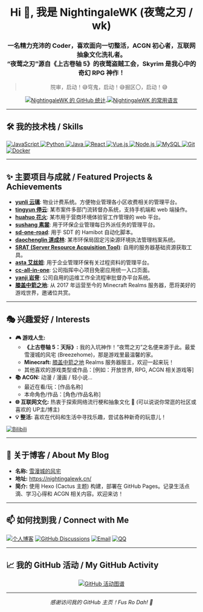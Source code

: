 <h1 align="center">Hi 👋, 我是 NightingaleWK (夜莺之刃 / wk)</h1>
<h3 align="center">一名精力充沛的 Coder，喜欢面向一切整活，ACGN 初心者，互联网抽象文化洗礼者。<br />“夜莺之刃”源自《上古卷轴 5》的夜莺盗贼工会，Skyrim 是我心中的奇幻 RPG 神作！</h3>

> <p align="center">院审，启动！😅穹鬼，启动！😅掘区〇，启动！😅</p>

<p align="center">
  <a href="https://github.com/anuraghazra/github-readme-stats">
    <img align="center" src="https://github-readme-stats.vercel.app/api?username=NightingaleWK&show_icons=true&locale=cn&theme=radical" alt="NightingaleWK 的 GitHub 统计" />
    <img align="center" src="https://github-readme-stats.vercel.app/api/top-langs/?username=NightingaleWK&layout=compact&locale=cn&theme=radical" alt="NightingaleWK 的常用语言" />
    </a>
</p>

---

## 🛠️ 我的技术栈 / Skills

<p align="left">
  <a href="https://developer.mozilla.org/zh-CN/docs/Web/JavaScript" target="_blank" rel="noreferrer"> <img src="https://img.shields.io/badge/JavaScript-F7DF1E?style=for-the-badge&logo=javascript&logoColor=black" alt="JavaScript"/> </a>
  <a href="https://www.python.org" target="_blank" rel="noreferrer"> <img src="https://img.shields.io/badge/Python-3776AB?style=for-the-badge&logo=python&logoColor=white" alt="Python"/> </a>
  <a href="https://www.java.com" target="_blank" rel="noreferrer"> <img src="https://img.shields.io/badge/Java-ED8B00?style=for-the-badge&logo=openjdk&logoColor=white" alt="Java"/> </a>
  <a href="https://reactjs.org/" target="_blank" rel="noreferrer"> <img src="https://img.shields.io/badge/React-61DAFB?style=for-the-badge&logo=react&logoColor=black" alt="React"/> </a>
  <a href="https://vuejs.org/" target="_blank" rel="noreferrer"> <img src="https://img.shields.io/badge/Vue.js-4FC08D?style=for-the-badge&logo=vue.js&logoColor=white" alt="Vue.js"/> </a>
  <a href="https://nodejs.org" target="_blank" rel="noreferrer"> <img src="https://img.shields.io/badge/Node.js-339933?style=for-the-badge&logo=nodedotjs&logoColor=white" alt="Node.js"/> </a>
  <a href="https://www.mysql.com/" target="_blank" rel="noreferrer"> <img src="https://img.shields.io/badge/MySQL-4479A1?style=for-the-badge&logo=mysql&logoColor=white" alt="MySQL"/> </a>
  <a href="https://git-scm.com/" target="_blank" rel="noreferrer"> <img src="https://img.shields.io/badge/Git-F05032?style=for-the-badge&logo=git&logoColor=white" alt="Git"/> </a>
  <a href="https://www.docker.com/" target="_blank" rel="noreferrer"> <img src="https://img.shields.io/badge/Docker-2496ED?style=for-the-badge&logo=docker&logoColor=white" alt="Docker"/> </a>
  </p>

---

## ✨ 主要项目与成就 / Featured Projects & Achievements

* **[yunli 云璃](项目链接)**: 物业计费系统。方便物业管理各小区收费相关的管理平台。
* **[tingyun 停云](项目链接)**: 某市案件多部门流转督办系统，支持手机端和 web 端操作。
* **[huahuo 花火](项目链接)**: 某市用于营商环境体验官工作管理的 web 平台。
* **[sushang 素裳](项目链接)**: 用于环保企业管理每日外派任务的管理平台。
* **[sd-one-road](项目链接)**: 用于 SDT 的 Hamibot 自动化脚本。
* **[daochenglin 道成林](项目链接)**: 某市环保局固定污染源环境执法管理档案系统。
* **[SRAT (Server Resource Acquisition Tool)](项目链接)**: 自用的服务器基础资源获取工具。
* **[asta 艾丝妲](项目链接)**: 用于企业管理环保有关过程资料的管理平台。
* **[cc-all-in-one](项目链接)**: 公司指挥中心项目免密应用统一入口页面。
* **[yanji 岩脊](项目链接)**: 公司自用的运维工作全流程审批督办平台系统。
* **[膝盖中箭之地](项目链接)**: 从 2017 年运营至今的 Minecraft Realms 服务器，愿将美好的游戏世界，邀诸位共赏。

---

## 🎭 兴趣爱好 / Interests

* **🎮 游戏人生:**
    * **《上古卷轴 5：天际》:** 我的入坑神作！“夜莺之刃”之名便来源于此。最爱雪漫城的风宅 (Breezehome)，那是游戏里最温馨的家。
    * **Minecraft:** [膝盖中箭之地](项目链接) Realms 服务器服主，欢迎一起来玩！
    * 其他喜欢的游戏类型或作品：[例如：开放世界, RPG, ACGN 相关游戏等]
* **📚 ACGN:** 动漫 / 漫画 / 轻小说...
    * 最近在看/玩：[作品名称]
    * 本命角色/作品：[角色/作品名称]
* **🌐 互联网文化:** 热衷于探索网络流行梗和抽象文化 🤪 (可以说说你常逛的社区或喜欢的 UP主/博主)
* **💡 整活:** 喜欢在代码和生活中寻找乐趣，尝试各种新奇的玩意儿！

<p>
  <a href="你的 Bilibili 主页链接" target="_blank"><img src="https://img.shields.io/badge/Bilibili-追番看剧-00A1D6?style=for-the-badge&logo=bilibili&logoColor=white" alt="Bilibili"/></a>
  </p>

---

## 📝 关于博客 / About My Blog

* **名称:** [雪漫城的风宅](https://nightingalewk.cn/)
* **地址:** <https://nightingalewk.cn/>
* **简介:** 使用 Hexo (Cactus 主题) 构建，部署在 GitHub Pages。记录生活点滴、学习心得和 ACGN 相关内容。欢迎来访！

---

## 📫 如何找到我 / Connect with Me

<p align="left">
  <a href="https://nightingalewk.cn/" target="_blank"><img src="https://img.shields.io/badge/博客-雪漫城的风宅-blue?style=for-the-badge&logo=blogger&logoColor=white" alt="个人博客"/></a>
  <a href="https://github.com/NightingaleWK/github-blog/discussions" target="_blank"><img src="https://img.shields.io/badge/GitHub%20Discussions-交流讨论-181717?style=for-the-badge&logo=github&logoColor=white" alt="GitHub Discussions"/></a>
  <a href="mailto:djsywxsj@outlook.com"><img src="https://img.shields.io/badge/Email-djsywxsj@outlook.com-D14836?style=for-the-badge&logo=microsoftoutlook&logoColor=white" alt="Email"/></a>
  <a href="tencent://message/?uin=731154588&Site=Sambayon&Menu=yes" target="_blank"><img src="https://img.shields.io/badge/QQ-731154588-12B7F5?style=for-the-badge&logo=tencentqq&logoColor=white" alt="QQ"/></a>
  </p>

---

## 📈 我的 GitHub 活动 / My GitHub Activity

<p align="center">
  <a href="https://github.com/ashutosh00710/github-readme-activity-graph">
    <img src="https://github-readme-activity-graph.vercel.app/graph?username=NightingaleWK&bg_color=ffffff&color=708090&line=24a3ff&point=000000&area=true&hide_border=true" alt="GitHub 活动图谱"/>
  </a>
</p>

---

<p align="center">
  <em>感谢访问我的 GitHub 主页！Fus Ro Dah! 🚀</em>
</p>
